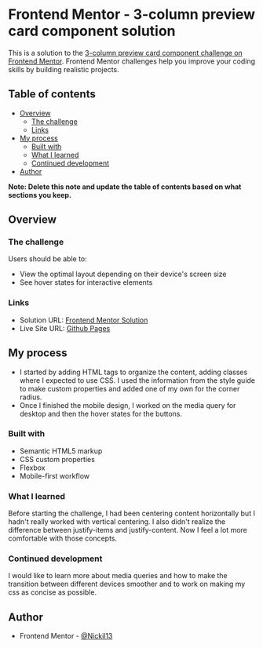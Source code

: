 # Frontend Mentor - 3-column preview card component solution

This is a solution to the [3-column preview card component challenge on Frontend Mentor](https://www.frontendmentor.io/challenges/3column-preview-card-component-pH92eAR2-). Frontend Mentor challenges help you improve your coding skills by building realistic projects. 

## Table of contents

- [Overview](#overview)
  - [The challenge](#the-challenge)
  - [Links](#links)
- [My process](#my-process)
  - [Built with](#built-with)
  - [What I learned](#what-i-learned)
  - [Continued development](#continued-development)
- [Author](#author)

**Note: Delete this note and update the table of contents based on what sections you keep.**

## Overview

### The challenge

Users should be able to:

- View the optimal layout depending on their device's screen size
- See hover states for interactive elements

### Links

- Solution URL: [Frontend Mentor Solution](https://your-solution-url.com)
- Live Site URL: [Github Pages](https://nickil13.github.io/FEM-3cards/)

## My process

- I started by adding HTML tags to organize the content, adding classes where I expected to use CSS. I used the information from the style guide to make custom properties and added one of my own for the corner radius.
- Once I finished the mobile design, I worked on the media query for desktop and then the hover states for the buttons.

### Built with

- Semantic HTML5 markup
- CSS custom properties
- Flexbox
- Mobile-first workflow


### What I learned

Before starting the challenge, I had been centering content horizontally but I hadn't really worked with vertical centering. I also didn't realize the difference between justify-items and justify-content. Now I feel a lot more comfortable with those concepts.

### Continued development

I would like to learn more about media queries and how to make the transition between different devices smoother and to work on making my css as concise as possible.


## Author
- Frontend Mentor - [@Nickil13](https://www.frontendmentor.io/profile/Nickil13)
